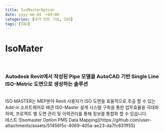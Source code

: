 ```yaml
---
title: IsoMasterOption
date: yyyy-mm-dd  +09:00
categories: [내가 만든 기능, ISO]
tags: [TAG]     
---
```

# IsoMater

<br/>
 <h3> Autodesk Revit에서 작성된 Pipe 모델을 AutoCAD 기반 Single Line ISO-Metric 도면으로 생성하는 솔루션 </h3><br>
ISO MASTER는 MEP분야 Revit 사용자가 ISO 도면을 효율적으로 추출 할 수 있는 
Add-in 소프트웨어로 배관 ISO-Master 설계 시스템 구축을 통한 업무효율을 극대화
하며, 프로젝트 별 도면 관리 및 이력관리를 통해 정보를 통합화 할 수 있습니다.<br>
테스트
![Isomaster Option PMS Data Mapping](https://github.com/user-attachments/assets/51456f5c-4069-405a-ae23-da7fc831ff55)


